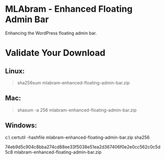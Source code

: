 # MLAbram - Enhanced Floating Admin Bar
Enhancing the WordPress floating admin bar.


# Validate Your Download

## Linux:
> sha256sum mlabram-enhanced-floating-admin-bar.zip

## Mac:
> shasum -a 256 mlabram-enhanced-floating-admin-bar.zip

## Windows:
c:\ certutil -hashfile mlabram-enhanced-floating-admin-bar.zip sha256


74eb9d5c904c8bba274cd88ee33f5038e51ea2d367406f0e2e0cc562c0c5d5c8 mlabram-enhanced-floating-admin-bar.zip
